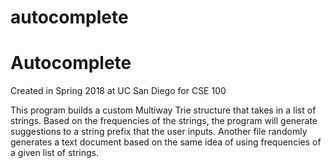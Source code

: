 # autocomplete

Autocomplete
============

Created in Spring 2018 at UC San Diego for CSE 100

This program builds a custom Multiway Trie structure that takes in a list of strings. Based on the frequencies of the strings, the program will generate suggestions to a string prefix that the user inputs. Another file randomly generates a text document based on the same idea of using frequencies of a given list of strings.
